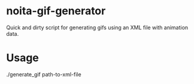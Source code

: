 # noita-gif-generator
Quick and dirty script for generating gifs using an XML file with animation data.

# Usage
./generate_gif path-to-xml-file
